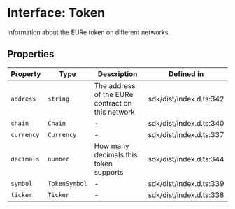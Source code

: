 # Interface: Token

Information about the EURe token on different networks.

## Properties

| Property | Type | Description | Defined in |
| ------ | ------ | ------ | ------ |
| `address` | `string` | The address of the EURe contract on this network | sdk/dist/index.d.ts:342 |
| `chain` | `Chain` | - | sdk/dist/index.d.ts:340 |
| `currency` | `Currency` | - | sdk/dist/index.d.ts:337 |
| `decimals` | `number` | How many decimals this token supports | sdk/dist/index.d.ts:344 |
| `symbol` | `TokenSymbol` | - | sdk/dist/index.d.ts:339 |
| `ticker` | `Ticker` | - | sdk/dist/index.d.ts:338 |
